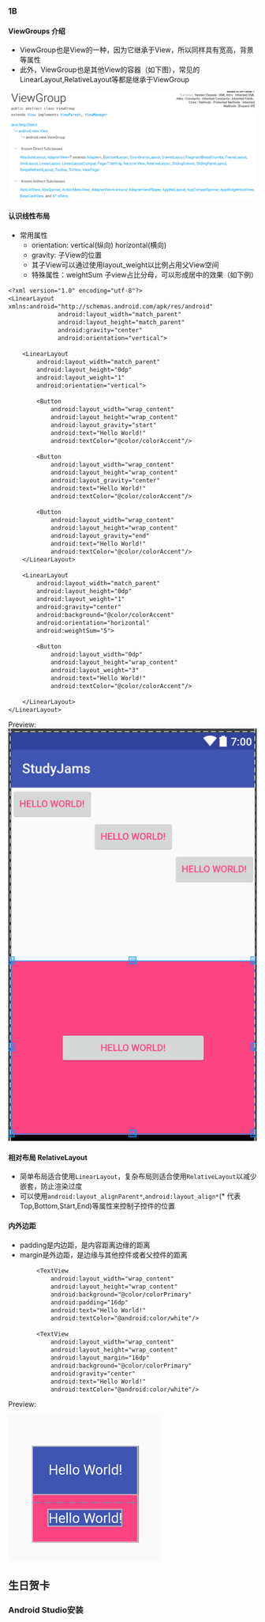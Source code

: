 ### 1B 
#### ViewGroups 介绍
- ViewGroup也是View的一种，因为它继承于View，所以同样具有宽高，背景等属性
- 此外，ViewGroup也是其他View的容器（如下图），常见的LinearLayout,RelativeLayout等都是继承于ViewGroup

![](res/L1_1.png)

#### 认识线性布局
- 常用属性
    - orientation: vertical(纵向) horizontal(横向)
    - gravity: 子View的位置
    - 其子View可以通过使用layout_weight以比例占用父View空间
    - 特殊属性：weightSum 子view占比分母，可以形成居中的效果（如下例）

    
```
<?xml version="1.0" encoding="utf-8"?>
<LinearLayout xmlns:android="http://schemas.android.com/apk/res/android"
              android:layout_width="match_parent"
              android:layout_height="match_parent"
              android:gravity="center"
              android:orientation="vertical">

    <LinearLayout
        android:layout_width="match_parent"
        android:layout_height="0dp"
        android:layout_weight="1"
        android:orientation="vertical">

        <Button
            android:layout_width="wrap_content"
            android:layout_height="wrap_content"
            android:layout_gravity="start"
            android:text="Hello World!"
            android:textColor="@color/colorAccent"/>

        <Button
            android:layout_width="wrap_content"
            android:layout_height="wrap_content"
            android:layout_gravity="center"
            android:text="Hello World!"
            android:textColor="@color/colorAccent"/>

        <Button
            android:layout_width="wrap_content"
            android:layout_height="wrap_content"
            android:layout_gravity="end"
            android:text="Hello World!"
            android:textColor="@color/colorAccent"/>
    </LinearLayout>

    <LinearLayout
        android:layout_width="match_parent"
        android:layout_height="0dp"
        android:layout_weight="1"
        android:gravity="center"
        android:background="@color/colorAccent"
        android:orientation="horizontal"
        android:weightSum="5">

        <Button
            android:layout_width="0dp"
            android:layout_height="wrap_content"
            android:layout_weight="3"
            android:text="Hello World!"
            android:textColor="@color/colorAccent"/>

    </LinearLayout>
</LinearLayout>
```

Preview:
![-w200](res/L1_2.png)

#### 相对布局 RelativeLayout
- 简单布局适合使用`LinearLayout`，复杂布局则适合使用`RelativeLayout`以减少嵌套，防止渲染过度
- 可以使用`android:layout_alignParent*`,`android:layout_align*`(* 代表Top,Bottom,Start,End)等属性来控制子控件的位置
#### 内外边距
- padding是内边距，是内容距离边缘的距离
- margin是外边距，是边缘与其他控件或者父控件的距离

```
        <TextView
            android:layout_width="wrap_content"
            android:layout_height="wrap_content"
            android:background="@color/colorPrimary"
            android:padding="16dp"
            android:text="Hello World!"
            android:textColor="@android:color/white"/>

        <TextView
            android:layout_width="wrap_content"
            android:layout_height="wrap_content"
            android:layout_margin="16dp"
            android:background="@color/colorPrimary"
            android:gravity="center"
            android:text="Hello World!"
            android:textColor="@android:color/white"/>
```

Preview:

![-w200](res/L1_3.png)
## 生日贺卡

### Android Studio安装

